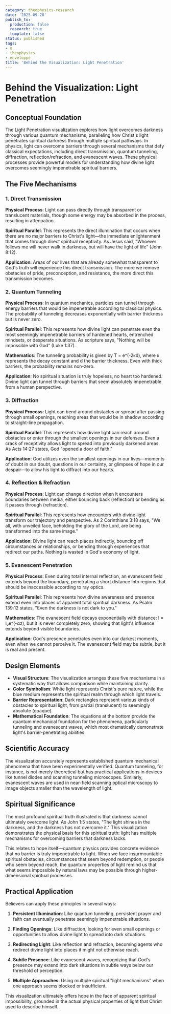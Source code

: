 ```yaml
---
category: theophysics-research
date: '2025-09-28'
publish_to:
  production: false
  research: true
  template: false
status: published
tags:
- o
- theophysics
- enveloppe
title: 'Behind the Visualization: Light Penetration'
---
```

   
# Behind the Visualization: Light Penetration   
   
## Conceptual Foundation   
   
The Light Penetration visualization explores how light overcomes darkness through various quantum mechanisms, paralleling how Christ's light penetrates spiritual darkness through multiple spiritual pathways. In physics, light can overcome barriers through several mechanisms that defy classical expectations, including direct transmission, quantum tunneling, diffraction, reflection/refraction, and evanescent waves. These physical processes provide powerful models for understanding how divine light overcomes seemingly impenetrable spiritual barriers.   
   
## The Five Mechanisms   
   
### 1. Direct Transmission   
   
**Physical Process**: Light can pass directly through transparent or translucent materials, though some energy may be absorbed in the process, resulting in attenuation.   
   
**Spiritual Parallel**: This represents the direct illumination that occurs when there are no major barriers to Christ's light—the immediate enlightenment that comes through direct spiritual receptivity. As Jesus said, "Whoever follows me will never walk in darkness, but will have the light of life" (John 8:12).   
   
**Application**: Areas of our lives that are already somewhat transparent to God's truth will experience this direct transmission. The more we remove obstacles of pride, preconception, and resistance, the more direct this transmission becomes.   
   
### 2. Quantum Tunneling   
   
**Physical Process**: In quantum mechanics, particles can tunnel through energy barriers that would be impenetrable according to classical physics. The probability of tunneling decreases exponentially with barrier thickness but is never zero.   
   
**Spiritual Parallel**: This represents how divine light can penetrate even the most seemingly impenetrable barriers of hardened hearts, entrenched mindsets, or desperate situations. As scripture says, "Nothing will be impossible with God" (Luke 1:37).   
   
**Mathematics**: The tunneling probability is given by T = e^(-2κd), where κ represents the decay constant and d the barrier thickness. Even with thick barriers, the probability remains non-zero.   
   
**Application**: No spiritual situation is truly hopeless, no heart too hardened. Divine light can tunnel through barriers that seem absolutely impenetrable from a human perspective.   
   
### 3. Diffraction   
   
**Physical Process**: Light can bend around obstacles or spread after passing through small openings, reaching areas that would be in shadow according to straight-line propagation.   
   
**Spiritual Parallel**: This represents how divine light can reach around obstacles or enter through the smallest openings in our defenses. Even a crack of receptivity allows light to spread into previously darkened areas. As Acts 14:27 states, God "opened a door of faith."   
   
**Application**: God utilizes even the smallest openings in our lives—moments of doubt in our doubt, questions in our certainty, or glimpses of hope in our despair—to allow his light to diffract into our hearts.   
   
### 4. Reflection & Refraction   
   
**Physical Process**: Light can change direction when it encounters boundaries between media, either bouncing back (reflection) or bending as it passes through (refraction).   
   
**Spiritual Parallel**: This represents how encounters with divine light transform our trajectory and perspective. As 2 Corinthians 3:18 says, "We all, with unveiled face, beholding the glory of the Lord, are being transformed into the same image."   
   
**Application**: Divine light can reach places indirectly, bouncing off circumstances or relationships, or bending through experiences that redirect our paths. Nothing is wasted in God's economy of light.   
   
### 5. Evanescent Penetration   
   
**Physical Process**: Even during total internal reflection, an evanescent field extends beyond the boundary, penetrating a short distance into regions that should be inaccessible according to ray optics.   
   
**Spiritual Parallel**: This represents how divine awareness and presence extend even into places of apparent total spiritual darkness. As Psalm 139:12 states, "Even the darkness is not dark to you."   
   
**Mathematics**: The evanescent field decays exponentially with distance: I = I₀e^(-αz), but it is never completely zero, showing that light's influence extends beyond visible boundaries.   
   
**Application**: God's presence penetrates even into our darkest moments, even when we cannot perceive it. The evanescent field may be subtle, but it is real and present.   
   
## Design Elements   
   
   
- **Visual Structure**: The visualization arranges these five mechanisms in a systematic way that allows comparison while maintaining clarity.   
- **Color Symbolism**: White light represents Christ's pure nature, while the blue medium represents the spiritual realm through which light travels.   
- **Barrier Representation**: Dark rectangles represent various kinds of obstacles to spiritual light, from partial (translucent) to seemingly absolute (opaque).   
- **Mathematical Foundation**: The equations at the bottom provide the quantum mechanical foundation for the phenomena, particularly tunneling and evanescent waves, which most dramatically demonstrate light's barrier-penetrating abilities.   
   
## Scientific Accuracy   
   
The visualization accurately represents established quantum mechanical phenomena that have been experimentally verified. Quantum tunneling, for instance, is not merely theoretical but has practical applications in devices like tunnel diodes and scanning tunneling microscopes. Similarly, evanescent waves are used in near-field scanning optical microscopy to image objects smaller than the wavelength of light.   
   
## Spiritual Significance   
   
The most profound spiritual truth illustrated is that darkness cannot ultimately overcome light. As John 1:5 states, "The light shines in the darkness, and the darkness has not overcome it." This visualization demonstrates the physical basis for this spiritual truth: light has multiple mechanisms for overcoming barriers that darkness lacks.   
   
This relates to hope itself—quantum physics provides concrete evidence that no barrier is truly impenetrable to light. When we face insurmountable spiritual obstacles, circumstances that seem beyond redemption, or people who seem beyond reach, the quantum properties of light remind us that what seems impossible by natural laws may be possible through higher-dimensional spiritual processes.   
   
## Practical Application   
   
Believers can apply these principles in several ways:   
   
1. **Persistent Illumination**: Like quantum tunneling, persistent prayer and faith can eventually penetrate seemingly impenetrable situations.   
       
2. **Finding Openings**: Like diffraction, looking for even small openings or opportunities to allow divine light to spread into dark situations.   
       
3. **Redirecting Light**: Like reflection and refraction, becoming agents who redirect divine light into places it might not otherwise reach.   
       
4. **Subtle Presence**: Like evanescent waves, recognizing that God's presence may extend into dark situations in subtle ways below our threshold of perception.   
       
5. **Multiple Approaches**: Using multiple spiritual "light mechanisms" when one approach seems blocked or insufficient.   
       
   
This visualization ultimately offers hope in the face of apparent spiritual impossibility, grounded in the actual physical properties of light that Christ used to describe himself.